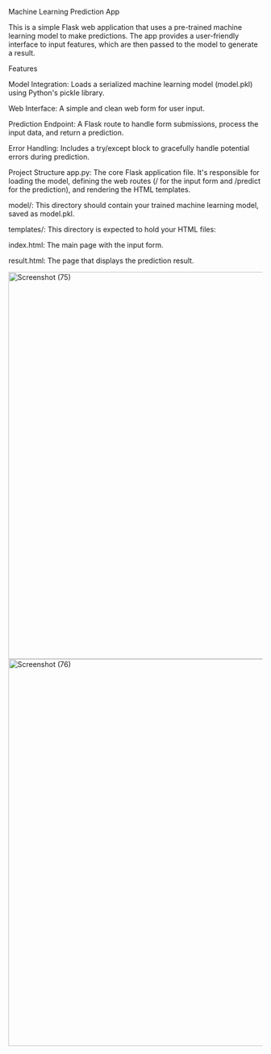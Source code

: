 Machine Learning Prediction App

This is a simple Flask web application that uses a pre-trained machine learning model to make predictions. The app provides a user-friendly interface to input features, which are then passed to the model to generate a result.

Features

Model Integration: Loads a serialized machine learning model (model.pkl) using Python's pickle library.

Web Interface: A simple and clean web form for user input.

Prediction Endpoint: A Flask route to handle form submissions, process the input data, and return a prediction.

Error Handling: Includes a try/except block to gracefully handle potential errors during prediction.

Project Structure
app.py: The core Flask application file. It's responsible for loading the model, defining the web routes (/ for the input form and /predict for the prediction), and rendering the HTML templates.

model/: This directory should contain your trained machine learning model, saved as model.pkl.

templates/: This directory is expected to hold your HTML files:

index.html: The main page with the input form.

result.html: The page that displays the prediction result.


<img width="1366" height="768" alt="Screenshot (75)" src="https://github.com/user-attachments/assets/132a0487-005c-435f-ba7f-3c04c57e3419" />
<img width="1366" height="768" alt="Screenshot (76)" src="https://github.com/user-attachments/assets/0b9f8ee9-8dcf-4bf7-a52b-f12679e758c4" />

